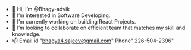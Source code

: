 - 👋 Hi, I’m @Bhagy-advik
- 👀 I’m interested in Software Developing.
- 🌱 I’m currently working on building React Projects.
- 💞️ I’m looking to collaborate on efficient team that matches my skill and knowledge.
- 📫 Email id "bhagya4.sajeev@gmail.com" Phone" 226-504-2396".

<!---
Bhagy-advik/Bhagy-advik is a ✨ special ✨ repository because its `README.md` (this file) appears on your GitHub profile.
You can click the Preview link to take a look at your changes.
--->
